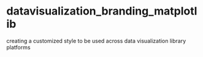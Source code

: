 # datavisualization_branding_matplotlib
creating a customized style to be used across data visualization library platforms
